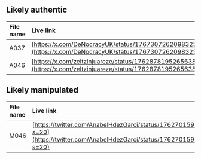

## Likely authentic

| File name | Live link | Archived link |
| :---- | :---- | :---- |
| A037   | [https://x.com/DeNocracyUK/status/1767307262098325986](https://x.com/DeNocracyUK/status/1767307262098325986)  | [https://archive.ph/eRevu](https://archive.ph/eRevu)  |
| A046  | [https://x.com/zeltzinjuareze/status/1762878195265638428/](https://x.com/zeltzinjuareze/status/1762878195265638428/)  | [https://archive.ph/PGwTm](https://archive.ph/PGwTm)  |

## Likely manipulated

| File name | Live link | Archived link |
| :---- | :---- | :---- |
| M046 | [https://twitter.com/AnabelHdezGarci/status/1762701595077226956?s=20](https://twitter.com/AnabelHdezGarci/status/1762701595077226956?s=20)  | [https://web.archive.org/web/20240228190458/https://twitter.com/AnabelHdezGarci/status/1762701595077226956?s=20](https://web.archive.org/web/20240228190458/https://twitter.com/AnabelHdezGarci/status/1762701595077226956?s=20)    |

